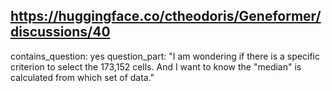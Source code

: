 ## https://huggingface.co/ctheodoris/Geneformer/discussions/40

contains_question: yes
question_part: "I am wondering if there is a specific criterion to select the 173,152 cells. And I want to know the "median" is calculated from which set of data."